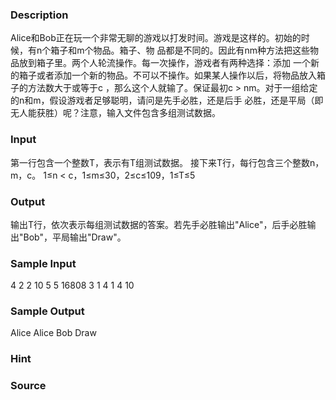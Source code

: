 
### Description
Alice和Bob正在玩一个非常无聊的游戏以打发时间。游戏是这样的。初始的时候，有n个箱子和m个物品。箱子、物
品都是不同的。因此有nm种方法把这些物品放到箱子里。两个人轮流操作。每一次操作，游戏者有两种选择：添加
一个新的箱子或者添加一个新的物品。不可以不操作。如果某人操作以后，将物品放入箱子的方法数大于或等于c
，那么这个人就输了。保证最初c > nm。对于一组给定的n和m，假设游戏者足够聪明，请问是先手必胜，还是后手
必胜，还是平局（即无人能获胜）呢？注意，输入文件包含多组测试数据。

### Input
第一行包含一个整数T，表示有T组测试数据。
接下来T行，每行包含三个整数n，m，c。
1≤n < c，1≤m≤30，2≤c≤109，1≤T≤5

### Output
输出T行，依次表示每组测试数据的答案。若先手必胜输出"Alice"，后手必胜输出"Bob"，平局输出"Draw"。

### Sample Input
4
2 2 10
5 5 16808
3 1 4
1 4 10
### Sample Output
Alice
Alice
Bob
Draw
### Hint

### Source
